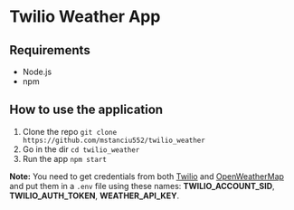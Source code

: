 # Twilio Weather App

## Requirements

- Node.js
- npm

## How to use the application

1. Clone the repo `git clone https://github.com/mstanciu552/twilio_weather`
2. Go in the dir `cd twilio_weather`
3. Run the app `npm start`

**Note:** You need to get credentials from both [Twilio](https://www.twilio.com/docs/usage/api) and [OpenWeatherMap](https://openweathermap.org/guide) and put them in a `.env` file using these names: **TWILIO_ACCOUNT_SID**, **TWILIO_AUTH_TOKEN**, **WEATHER_API_KEY**.
